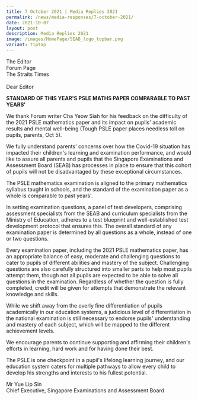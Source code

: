 ```yaml
---
title: 7 October 2021 | Media Replies 2021
permalink: /news/media-responses/7-october-2021/
date: 2021-10-07
layout: post
description: Media Replies 2021
image: /images/HomePage/SEAB_logo_topbar.png
variant: tiptap
---
```

<p>The Editor
<br>Forum Page
<br>The Straits Times
<br>
<br>Dear Editor</p>
<p><strong>STANDARD OF THIS YEAR'S PSLE MATHS PAPER COMPARABLE TO PAST YEARS'</strong>
</p>
<p>We thank Forum writer Cha Yeow Siah for his feedback on the difficulty
of the 2021 PSLE mathematics paper and its impact on pupils' academic results
and mental well-being (Tough PSLE paper places needless toll on pupils,
parents, Oct 5).</p>
<p>We fully understand parents' concerns over how the Covid-19 situation
has impacted their children's learning and examination performance, and
would like to assure all parents and pupils that the Singapore Examinations
and Assessment Board (SEAB) has processes in place to ensure that this
cohort of pupils will not be disadvantaged by these exceptional circumstances.</p>
<p>The PSLE mathematics examination is aligned to the primary mathematics
syllabus taught in schools, and the standard of the examination paper as
a whole is comparable to past years'.</p>
<p>In setting examination questions, a panel of test developers, comprising
assessment specialists from the SEAB and curriculum specialists from the
Ministry of Education, adheres to a test blueprint and well-established
test development protocol that ensures this. The overall standard of any
examination paper is determined by all questions as a whole, instead of
one or two questions.</p>
<p>Every examination paper, including the 2021 PSLE mathematics paper, has
an appropriate balance of easy, moderate and challenging questions to cater
to pupils of different abilities and mastery of the subject. Challenging
questions are also carefully structured into smaller parts to help most
pupils attempt them, though not all pupils are expected to be able to solve
all questions in the examination. Regardless of whether the question is
fully completed, credit will be given for attempts that demonstrate the
relevant knowledge and skills.</p>
<p>While we shift away from the overly fine differentiation of pupils academically
in our education systems, a judicious level of differentiation in the national
examination is still necessary to endorse pupils' understanding and mastery
of each subject, which will be mapped to the different achievement levels.</p>
<p>We encourage parents to continue supporting and affirming their children's
efforts in learning, hard work and for having done their best.</p>
<p>The PSLE is one checkpoint in a pupil's lifelong learning journey, and
our education system caters for multiple pathways to allow every child
to develop his strengths and interests to his fullest potential.</p>
<p>Mr Yue Lip Sin
<br>Chief Executive, Singapore Examinations and Assessment Board</p>